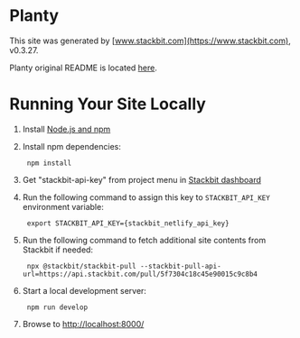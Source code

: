 # Planty

This site was generated by [www.stackbit.com](https://www.stackbit.com), v0.3.27.

Planty original README is located [here](./README.theme.md).

# Running Your Site Locally

1. Install [Node.js and npm](https://nodejs.org/en/)

1. Install npm dependencies:

        npm install

1. Get "stackbit-api-key" from project menu in [Stackbit dashboard](https://app.stackbit.com/dashboard)

1. Run the following command to assign this key to `STACKBIT_API_KEY` environment variable:

        export STACKBIT_API_KEY={stackbit_netlify_api_key}

1. Run the following command to fetch additional site contents from Stackbit if needed:

        npx @stackbit/stackbit-pull --stackbit-pull-api-url=https://api.stackbit.com/pull/5f7304c18c45e90015c9c8b4

1. Start a local development server:

        npm run develop

1. Browse to [http://localhost:8000/](http://localhost:8000/)
